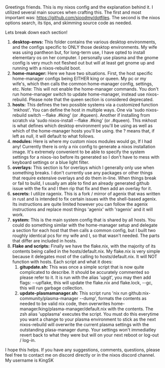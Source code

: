 Greetings friends. This is my nixos config and the explanation behind it. I utilized several main sources when crafting this. The first and most important was: https://github.com/sioodmy/dotfiles. The second is the nixos options search, its tips, and skimming source code as needed.

Lets break down each section!

1. **desktop-envs:** This folder contains the various desktop environments, and the configs specific to ONLY those desktop environments. My wife was using pantheon but, for long-term use, I have opted to install elementary os on her computer. I personally use plasma and the gnome config is very much not fleshed out but will at least get gnome up and running with a nixos-rebuild boot.
2. **home-manager:** Here we have two situations. First, the host specific home-manager configs being EITHER king or queen. My pc or my wife's, which then calls the common home-manager config, settings, etc. Note: This will not enable the home-manager commands. You don't run home-manager switch to update home-manager, instead use nixos-rebuild. Please note that the queen section is considered deprecated.
3. **hosts:** This defines the two possible systems via a customized function 'mkhost'. You can define the host in multiple ways. One via 'sudo nixos-rebuild switch --flake .#king' (or .#queen). Another if installing from scratch via 'sudo nixos-install --flake .#king' (or .#queen). This mkhost is what defines which desktop environment you'll be using as well as which of the home-manager hosts you'll be using. the ? means that, if left as null, it will default to what follows.
4. **modules:** Here is where my custom nixos modules would go, If I had any! Currently there is only a nix config to generate a nixos installation image. It's extremely convenient to be able to specify the system settings for a nixos-iso before its generated so I don't have to mess with keyboard settings or a blue light filter.
5. **overlays:** This section is for overlays which I generally only use when something breaks. I don't currently use any packages or other things that require extensive overlays and do them in-line. When things break or fail to build, I usually am able to find an already generated github issue with the fix and I then rip that fix and then add an overlay for it.
6. **secrets:** I utilize ragenix. This is a fork / mirror of agenix that was written in rust and is intended to fix certain issues with the shell-based agenix. Its instructions are quite limited however you can follow the agenix instructions and replace most things 'agenix' with 'ragenix' and it will work.
7. **system:** This is the main system config that is shared by all hosts. You could do something similar with the home-manager setup and delegate a section for each host that then calls a common config, but I built two roughly identical pcs for my wife and I, so that wasn't needed. The parts that differ are included in hosts.
8. **Flake and scripts:** Finally we have the flake.nix, with the majority of its contents being called in the hosts/default.nix. My flake.nix is very simple because it delegates most of the calling to hosts/default.nix. It will NOT function with hosts. Each script and what it does:
   1. **gitupdate.sh:** This was once a simple script that is now quite complicated to describe. It should be accurately commented so please refer to it. It is run with the alias 'upgit', you may then add flags: --upflake, this will update the flake.nix and flake.lock, --gc, this will run garbage collection.
   2. **update-plasmamanager.sh:** This script runs 'nix run github:nix-community/plasma-manager --dump', formats the contents as needed to be valid nix code, then overwrites home-manager/king/plasma-manager/default.nix with the contents. The zsh alias 'upplasma' executes the script. You must do this everytime you want a change to your plasma environment to stick as the next nixos-rebuild will overwrite the current plasma settings with the outstanding plasa-manager dump. Your settings won't immediatley revert back to what they were but will on your next reboot or log-out / log-in.

I hope this helps. If you have any suggestions, comments, questions, please feel free to contact me on discord directly or in the nixos discord channel. My username is KingSK

